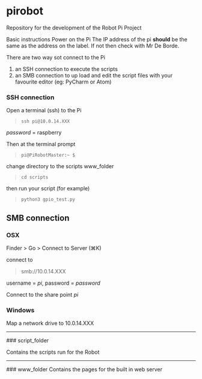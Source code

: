 # pirobot
Repository for the development of the Robot Pi Project

Basic instructions
Power on the Pi
The IP address of the pi **should** be the same as the address on the label.
If not then check with Mr De Borde.

There are two way sot connect to the Pi
1. an SSH connection to execute the scripts
2. an SMB connection to up load and edit the script files with your favourite editor (eg: PyCharm or Atom)


### SSH connection

Open a terminal (ssh) to the Pi

>`ssh pi@10.0.14.XXX`

*password* = raspberry

Then at the terminal prompt

>`pi@PiRobotMaster:~ $`

change directory to the scripts www_folder

> `cd scripts`

then run your script (for example)

> `python3 gpio_test.py`

## SMB connection

### OSX

Finder > Go > Connect to Server (⌘K)

connect to
> smb://10.0.14.XXX

username = *pi*, password = *password*

Connect to the share point *pi*

### Windows

Map a network drive to 10.0.14.XXX


<hr>
### script_folder

Contains the scripts run for the Robot

<hr>
### www_folder
Contains the pages for the built in web server

